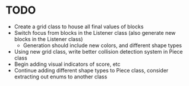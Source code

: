 # TODO
* Create a grid class to house all final values of blocks
* Switch focus from blocks in the Listener class (also generate new blocks in the Listener class)
    * Generation should include new colors, and different shape types
* Using new grid class, write better collision detection system in Piece class
* Begin adding visual indicators of score, etc
* Continue adding different shape types to Piece class, consider extracting out enums to another class